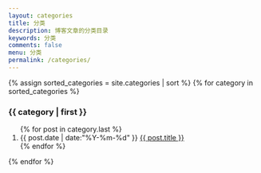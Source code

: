 ```yaml
---
layout: categories
title: 分类
description: 博客文章的分类目录
keywords: 分类
comments: false
menu: 分类
permalink: /categories/
---
```


<section class="container posts-content">
{% assign sorted_categories = site.categories | sort %}
{% for category in sorted_categories %}
    <h3>{{ category | first }}</h3>
    <ol class="posts-list" id="{{ category[0] }}">
    {% for post in category.last %}
        <li class="posts-list-item">
        <span class="posts-list-meta">{{ post.date | date:"%Y-%m-%d" }}</span>
        <a class="posts-list-name" href="{{ post.url }}">{{ post.title }}</a>
        </li>
    {% endfor %}
</ol>
{% endfor %}
</section>
<!-- /section.content -->
